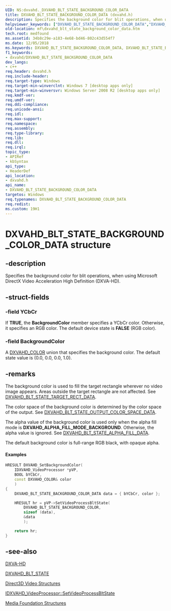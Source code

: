 ```yaml
---
UID: NS:dxvahd._DXVAHD_BLT_STATE_BACKGROUND_COLOR_DATA
title: DXVAHD_BLT_STATE_BACKGROUND_COLOR_DATA (dxvahd.h)
description: Specifies the background color for blit operations, when using Microsoft DirectX Video Acceleration High Definition (DXVA-HD).
helpviewer_keywords: ["DXVAHD_BLT_STATE_BACKGROUND_COLOR_DATA","DXVAHD_BLT_STATE_BACKGROUND_COLOR_DATA structure [Media Foundation]","dxvahd/DXVAHD_BLT_STATE_BACKGROUND_COLOR_DATA","mf.dxvahd_blt_state_background_color_data"]
old-location: mf\dxvahd_blt_state_background_color_data.htm
tech.root: medfound
ms.assetid: 34b8c29e-a183-4e68-bd46-802c43d554f7
ms.date: 12/05/2018
ms.keywords: DXVAHD_BLT_STATE_BACKGROUND_COLOR_DATA, DXVAHD_BLT_STATE_BACKGROUND_COLOR_DATA structure [Media Foundation], dxvahd/DXVAHD_BLT_STATE_BACKGROUND_COLOR_DATA, mf.dxvahd_blt_state_background_color_data
f1_keywords:
- dxvahd/DXVAHD_BLT_STATE_BACKGROUND_COLOR_DATA
dev_langs:
- c++
req.header: dxvahd.h
req.include-header: 
req.target-type: Windows
req.target-min-winverclnt: Windows 7 [desktop apps only]
req.target-min-winversvr: Windows Server 2008 R2 [desktop apps only]
req.kmdf-ver: 
req.umdf-ver: 
req.ddi-compliance: 
req.unicode-ansi: 
req.idl: 
req.max-support: 
req.namespace: 
req.assembly: 
req.type-library: 
req.lib: 
req.dll: 
req.irql: 
topic_type:
- APIRef
- kbSyntax
api_type:
- HeaderDef
api_location:
- dxvahd.h
api_name:
- DXVAHD_BLT_STATE_BACKGROUND_COLOR_DATA
targetos: Windows
req.typenames: DXVAHD_BLT_STATE_BACKGROUND_COLOR_DATA
req.redist: 
ms.custom: 19H1
---
```


# DXVAHD_BLT_STATE_BACKGROUND_COLOR_DATA structure


## -description


Specifies the background color for blit operations, when using Microsoft DirectX Video Acceleration High Definition (DXVA-HD).


## -struct-fields




### -field YCbCr

If <b>TRUE</b>, the <b>BackgroundColor</b> member specifies a YCbCr color. Otherwise, it specifies an RGB color.  The default device state is <b>FALSE</b> (RGB color).


### -field BackgroundColor

A <a href="https://docs.microsoft.com/windows/desktop/api/dxvahd/ns-dxvahd-_dxvahd_color">DXVAHD_COLOR</a> union that specifies the background color. The default state value is (0.0, 0.0, 0.0, 1.0).


## -remarks



The background color is used to fill the target rectangle wherever no video image appears. Areas outside the target rectangle are not affected. See <a href="https://docs.microsoft.com/windows/desktop/api/dxvahd/ns-dxvahd-dxvahd_blt_state_target_rect_data">DXVAHD_BLT_STATE_TARGET_RECT_DATA</a>.

The color space of the background color is determined by the color space of the output. See <a href="/windows/win32/api/dxvahd/ns-dxvahd-dxvahd_blt_state_output_color_space_data">DXVAHD_BLT_STATE_OUTPUT_COLOR_SPACE_DATA</a>.

The alpha value of the background color is used only when the alpha fill mode is <b>DXVAHD_ALPHA_FILL_MODE_BACKGROUND</b>. Otherwise, the alpha value is ignored. See <a href="https://docs.microsoft.com/windows/desktop/api/dxvahd/ns-dxvahd-dxvahd_blt_state_alpha_fill_data">DXVAHD_BLT_STATE_ALPHA_FILL_DATA</a>.

The default background color is full-range RGB black, with opaque alpha.


#### Examples


```cpp
HRESULT DXVAHD_SetBackgroundColor(
    IDXVAHD_VideoProcessor *pVP,
    BOOL bYCbCr,
    const DXVAHD_COLOR& color
    )
{
    DXVAHD_BLT_STATE_BACKGROUND_COLOR_DATA data = { bYCbCr, color };

    HRESULT hr = pVP->SetVideoProcessBltState(
        DXVAHD_BLT_STATE_BACKGROUND_COLOR,
        sizeof (data),
        &data
        );

    return hr;
}

```





## -see-also




<a href="https://docs.microsoft.com/windows/desktop/medfound/dxva-hd">DXVA-HD</a>



<a href="https://docs.microsoft.com/windows/desktop/api/dxvahd/ne-dxvahd-dxvahd_blt_state">DXVAHD_BLT_STATE</a>



<a href="https://docs.microsoft.com/windows/desktop/medfound/direct3d-video-structures">Direct3D Video Structures</a>



<a href="https://docs.microsoft.com/windows/desktop/api/dxvahd/nf-dxvahd-idxvahd_videoprocessor-setvideoprocessbltstate">IDXVAHD_VideoProcessor::SetVideoProcessBltState</a>



<a href="https://docs.microsoft.com/windows/desktop/medfound/media-foundation-structures">Media Foundation Structures</a>
 

 

